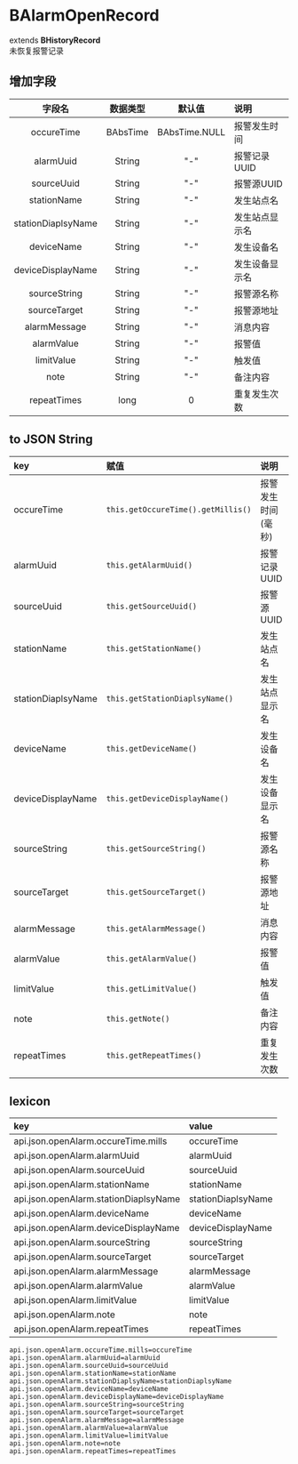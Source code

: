 # BAlarmOpenRecord
extends **BHistoryRecord**  
未恢复报警记录


## 增加字段
| 字段名 | 数据类型 | 默认值 | 说明 |
|:-------:|:------:|:-------:|:------------|
| occureTime | BAbsTime | BAbsTime.NULL | 报警发生时间 |
| alarmUuid | String | "-" | 报警记录UUID |
| sourceUuid | String | "-" | 报警源UUID |
| stationName | String | "-" | 发生站点名 |
| stationDiaplsyName | String | "-" | 发生站点显示名 |
| deviceName | String | "-" | 发生设备名 |
| deviceDisplayName | String | "-" | 发生设备显示名 |
| sourceString | String | "-" | 报警源名称 |
| sourceTarget | String | "-" | 报警源地址 |
| alarmMessage | String | "-" | 消息内容 |
| alarmValue | String | "-" | 报警值 |
| limitValue | String | "-" | 触发值 |
| note | String | "-" | 备注内容 |
| repeatTimes | long | 0 | 重复发生次数 |

## to JSON String
| key | 赋值 | 说明 | 取值 |
|:-------|:------|:-------|:---------|
| occureTime | `this.getOccureTime().getMillis()` | 报警发生时间(毫秒) | long |
| alarmUuid | `this.getAlarmUuid()` | 报警记录UUID | string |
| sourceUuid | `this.getSourceUuid()` | 报警源UUID | string |
| stationName | `this.getStationName()` | 发生站点名 | string |
| stationDiaplsyName | `this.getStationDiaplsyName()` | 发生站点显示名 | string |
| deviceName | `this.getDeviceName()` | 发生设备名 | string |
| deviceDisplayName | `this.getDeviceDisplayName()` | 发生设备显示名 | string |
| sourceString | `this.getSourceString()` | 报警源名称 | string |
| sourceTarget | `this.getSourceTarget()` | 报警源地址 | string |
| alarmMessage | `this.getAlarmMessage()` | 消息内容 | string |
| alarmValue | `this.getAlarmValue()` | 报警值 | string |
| limitValue | `this.getLimitValue()` | 触发值 | string |
| note | `this.getNote()` | 备注内容 | string |
| repeatTimes | `this.getRepeatTimes()` | 重复发生次数 | long |

## lexicon
| key | value |
|:-------|:------|
| api.json.openAlarm.occureTime.mills | occureTime |
| api.json.openAlarm.alarmUuid | alarmUuid |
| api.json.openAlarm.sourceUuid | sourceUuid |
| api.json.openAlarm.stationName | stationName |
| api.json.openAlarm.stationDiaplsyName | stationDiaplsyName |
| api.json.openAlarm.deviceName | deviceName |
| api.json.openAlarm.deviceDisplayName | deviceDisplayName |
| api.json.openAlarm.sourceString | sourceString |
| api.json.openAlarm.sourceTarget | sourceTarget |
| api.json.openAlarm.alarmMessage | alarmMessage |
| api.json.openAlarm.alarmValue | alarmValue |
| api.json.openAlarm.limitValue | limitValue |
| api.json.openAlarm.note | note |
| api.json.openAlarm.repeatTimes | repeatTimes |

```
api.json.openAlarm.occureTime.mills=occureTime
api.json.openAlarm.alarmUuid=alarmUuid
api.json.openAlarm.sourceUuid=sourceUuid
api.json.openAlarm.stationName=stationName
api.json.openAlarm.stationDiaplsyName=stationDiaplsyName
api.json.openAlarm.deviceName=deviceName
api.json.openAlarm.deviceDisplayName=deviceDisplayName
api.json.openAlarm.sourceString=sourceString
api.json.openAlarm.sourceTarget=sourceTarget
api.json.openAlarm.alarmMessage=alarmMessage
api.json.openAlarm.alarmValue=alarmValue
api.json.openAlarm.limitValue=limitValue
api.json.openAlarm.note=note
api.json.openAlarm.repeatTimes=repeatTimes
```